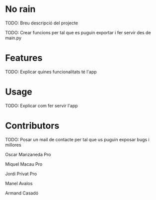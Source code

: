 # No rain

TODO: Breu descripció del projecte 

TODO: Crear funcions per tal que es puguin exportar i fer servir des de main.py


# Features

TODO: Explicar quines funcionalitats té l'app

# Usage

TODO: Explicar com fer servir l'app


# Contributors 

TODO: Posar un mail de contacte per tal que us puguin exposar bugs i millores

 Oscar Manzaneda Pro

 Miquel Macau Pro

 Jordi Privat Pro

 Manel Avalos

 Armand Casadó
 
 